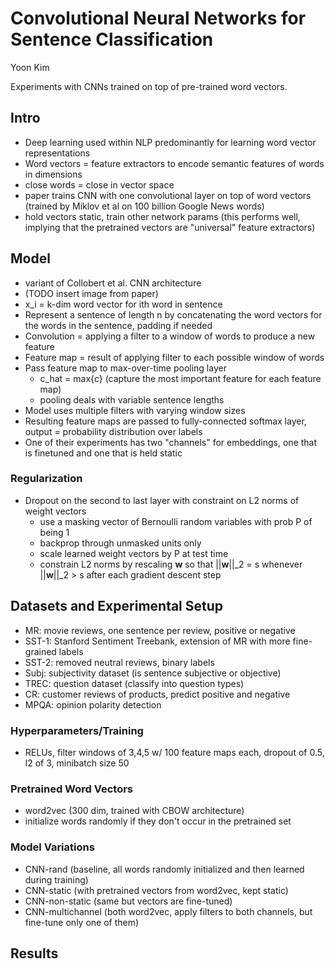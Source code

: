 # Convolutional Neural Networks for Sentence Classification

Yoon Kim

Experiments with CNNs trained on top of pre-trained word vectors.

## Intro
* Deep learning used within NLP predominantly for learning word vector representations
* Word vectors = feature extractors to encode semantic features of words in dimensions
* close words = close in vector space
* paper trains CNN with one convolutional layer on top of word vectors (trained by Miklov et al on 100 billion Google News words)
* hold vectors static, train other network params (this performs well, implying that the pretrained vectors are "universal" feature extractors)

## Model
* variant of Collobert et al. CNN architecture
* (TODO insert image from paper)
* x_i = k-dim word vector for ith word in sentence
* Represent a sentence of length n by concatenating the word vectors for the words in the sentence, padding if needed
* Convolution = applying a filter to a window of words to produce a new feature
* Feature map = result of applying filter to each possible window of words
* Pass feature map to max-over-time pooling layer
    * c_hat = max{c} (capture the most important feature for each feature map)
    * pooling deals with variable sentence lengths
* Model uses multiple filters with varying window sizes
* Resulting feature maps are passed to fully-connected softmax layer, output = probability distribution over labels
* One of their experiments has two "channels" for embeddings, one that is finetuned and one that is held static

### Regularization
* Dropout on the second to last layer with constraint on L2 norms of weight vectors
   * use a masking vector of Bernoulli random variables with prob P of being 1
   * backprop through unmasked units only
   * scale learned weight vectors by P at test time
   * constrain L2 norms by rescaling **w** so that ||**w**||_2 = s whenever ||**w**||_2 > s after each gradient descent step
   
## Datasets and Experimental Setup
* MR: movie reviews, one sentence per review, positive or negative
* SST-1: Stanford Sentiment Treebank, extension of MR with more fine-grained labels
* SST-2: removed neutral reviews, binary labels
* Subj: subjectivity dataset (is sentence subjective or objective)
* TREC: question dataset (classify into question types)
* CR: customer reviews of products, predict positive and negative
* MPQA: opinion polarity detection

### Hyperparameters/Training
* RELUs, filter windows of 3,4,5 w/ 100 feature maps each, dropout of 0.5, l2 of 3, minibatch size 50

### Pretrained Word Vectors
* word2vec (300 dim, trained with CBOW architecture)
* initialize words randomly if they don't occur in the pretrained set

### Model Variations
* CNN-rand (baseline, all words randomly initialized and then learned during training)
* CNN-static (with pretrained vectors from word2vec, kept static)
* CNN-non-static (same but vectors are fine-tuned)
* CNN-multichannel (both word2vec, apply filters to both channels, but fine-tune only one of them)

## Results
